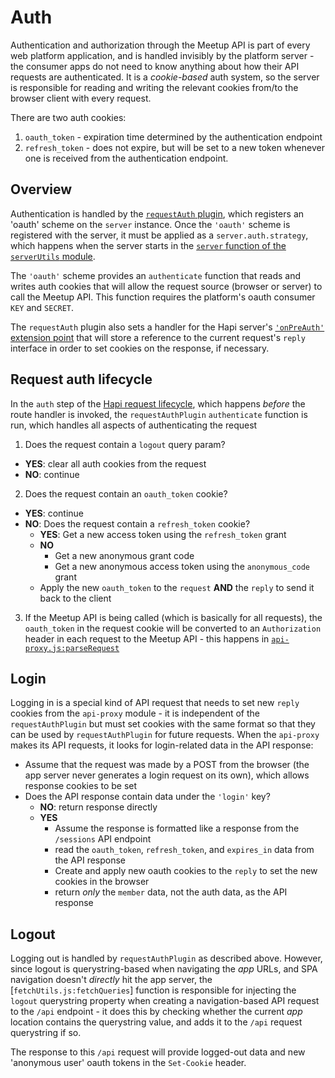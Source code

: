 # Auth

Authentication and authorization through the Meetup API is part of every web
platform application, and is handled invisibly by the platform server - the
consumer apps do not need to know anything about how their API requests are
authenticated. It is a _cookie-based_ auth system, so the server is responsible
for reading and writing the relevant cookies from/to the browser client with
every request.

There are two auth cookies:

1. `oauth_token` - expiration time determined by the authentication endpoint
2. `refresh_token` - does not expire, but will be set to a new token whenever
one is received from the authentication endpoint.

## Overview

Authentication is handled by the [`requestAuth` plugin](../plugins/requestAuthPlugin.js),
which registers an 'oauth' scheme on the `server` instance. Once the `'oauth'`
scheme is registered with the server, it must be applied as a `server.auth.strategy`,
which happens when the server starts in the
[`server` function of the `serverUtils` module](../util/serverUtils.js).

The `'oauth'` scheme provides an `authenticate` function that reads
and writes auth cookies that will allow the request source (browser or server)
to call the Meetup API. This function requires the platform's oauth consumer
`KEY` and `SECRET`.

The `requestAuth` plugin also sets a handler for the Hapi server's
[`'onPreAuth'` extension point](http://hapijs.com/api#request-lifecycle)
that will store a reference to the current request's `reply` interface in order
to set cookies on the response, if necessary.

## Request auth lifecycle

In the `auth` step of the [Hapi request lifecycle](http://hapijs.com/api#request-lifecycle),
which happens _before_ the route handler is invoked, the `requestAuthPlugin`
`authenticate` function is run, which handles all aspects of authenticating the request

1. Does the request contain a `logout` query param?
  - **YES**: clear all auth cookies from the request
  - **NO**: continue
2. Does the request contain an `oauth_token` cookie?
  - **YES**: continue
  - **NO**: Does the request contain a `refresh_token` cookie?
    - **YES**: Get a new access token using the `refresh_token` grant
    - **NO**
      - Get a new anonymous grant code
      - Get a new anonymous access token using the `anonymous_code` grant
    - Apply the new `oauth_token` to the `request` **AND** the `reply` to send
      it back to the client
3. If the Meetup API is being called (which is basically for all requests), the
`oauth_token` in the request cookie will be converted to an `Authorization` header
in each request to the Meetup API - this happens in [`api-proxy.js:parseRequest`](../apiProxy/api-proxy.js)

## Login

Logging in is a special kind of API request that needs to set new `reply` cookies
from the `api-proxy` module - it is independent of the `requestAuthPlugin` but
must set cookies with the same format so that they can be used by
`requestAuthPlugin` for future requests. When the `api-proxy` makes
its API requests, it looks for login-related data in the API response:
  - Assume that the request was made by a POST from the browser (the app server never
    generates a login request on its own), which allows response cookies to be set
  - Does the API response contain data under the `'login'` key?
    - **NO**: return response directly
    - **YES**
      - Assume the response is formatted like a response from the `/sessions`
        API endpoint
      - read the `oauth_token`, `refresh_token`, and `expires_in` data from
        the API response
      - Create and apply new oauth cookies to the `reply` to set the new cookies
        in the browser
      - return _only_ the `member` data, not the auth data, as the API response

## Logout

Logging out is handled by `requestAuthPlugin` as described above. However, since logout
is querystring-based when navigating the _app_ URLs, and SPA navigation doesn't _directly_
hit the app server, the [`fetchUtils.js:fetchQueries`] function is responsible for
injecting the `logout` querystring property when creating a navigation-based API request
to the `/api` endpoint - it does this by checking whether the current _app_ location
contains the querystring value, and adds it to the `/api` request querystring if so.

The response to this `/api` request will provide logged-out data and new 'anonymous user'
oauth tokens in the `Set-Cookie` header.
